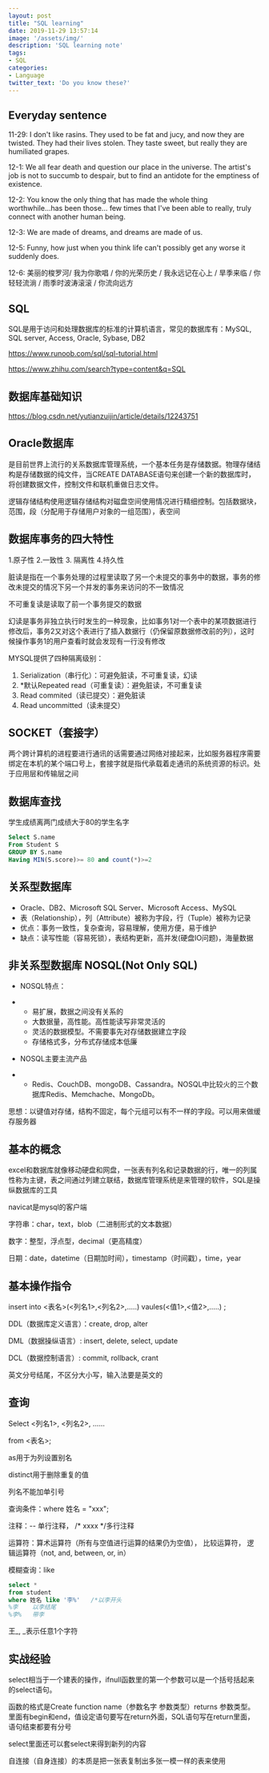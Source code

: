 ```yaml
---
layout: post
title: "SQL learning"
date: 2019-11-29 13:57:14
image: '/assets/img/'
description: 'SQL learning note'
tags:
- SQL
categories:
- Language
twitter_text: 'Do you know these?'
---
```


## Everyday sentence 

11-29: I don't like rasins. They used to be fat and jucy, and now they are twisted. They had their lives stolen. They taste sweet, but really they are humiliated grapes.

12-1: We all fear death and question our place in the universe. The artist's job is not to succumb to despair, but to find an antidote for the emptiness of existence.

12-2: You know the only thing that has made the whole thing worthwhile...has been those... few times that I've been able to really, truly connect with another human being.

12-3: We are made of dreams, and dreams are made of us.

12-5: Funny, how just when you think life can't possibly get any worse it suddenly does.

12-6: 美丽的梭罗河/ 我为你歌唱 / 你的光荣历史 / 我永远记在心上 / 旱季来临 / 你轻轻流淌 / 雨季时波涛滚滚 / 你流向远方

## SQL

SQL是用于访问和处理数据库的标准的计算机语言，常见的数据库有：MySQL, SQL server, Access, Oracle, Sybase, DB2

https://www.runoob.com/sql/sql-tutorial.html

https://www.zhihu.com/search?type=content&q=SQL

## 数据库基础知识

https://blog.csdn.net/yutianzuijin/article/details/12243751

## Oracle数据库

是目前世界上流行的关系数据库管理系统，一个基本任务是存储数据。物理存储结构是存储数据的纯文件，当CREATE DATABASE语句来创建一个新的数据库时，将创建数据文件，控制文件和联机重做日志文件。

逻辑存储结构使用逻辑存储结构对磁盘空间使用情况进行精细控制。包括数据块，范围，段（分配用于存储用户对象的一组范围），表空间

## 数据库事务的四大特性

1.原子性  2.一致性 3. 隔离性  4.持久性

脏读是指在一个事务处理的过程里读取了另一个未提交的事务中的数据，事务的修改未提交的情况下另一个并发的事务来访问的不一致情况

不可重复读是读取了前一个事务提交的数据

幻读是事务非独立执行时发生的一种现象，比如事务1对一个表中的某项数据进行修改后，事务2又对这个表进行了插入数据行（仍保留原数据修改前的列），这时候操作事务1的用户查看时就会发现有一行没有修改

MYSQL提供了四种隔离级别：

1. Serialization（串行化）：可避免脏读，不可重复读，幻读
2. *默认Repeated read（可重复读）：避免脏读，不可重复读
3. Read commited（读已提交）：避免脏读
4. Read uncommitted（读未提交）

## SOCKET（套接字）

两个跨计算机的进程要进行通讯的话需要通过网络对接起来，比如服务器程序需要绑定在本机的某个端口号上，套接字就是指代承载着走通讯的系统资源的标识。处于应用层和传输层之间

## 数据库查找

学生成绩离两门成绩大于80的学生名字

```sql
Select S.name 
From Student S
GROUP BY S.name
Having MIN(S.score)>= 80 and count(*)>=2
```

## 关系型数据库

- Oracle、DB2、Microsoft SQL Server、Microsoft Access、MySQL
- 表（Relationship），列（Attribute）被称为字段，行（Tuple）被称为记录
- 优点：事务一致性，复杂查询，容易理解，使用方便，易于维护
- 缺点：读写性能（容易死锁），表结构更新，高并发(硬盘IO问题)，海量数据

## 非关系型数据库 NOSQL(Not Only SQL)

- NOSQL特点：

- - 易扩展，数据之间没有关系的
  - 大数据量，高性能。高性能读写非常灵活的
  - 灵活的数据模型。不需要事先对存储数据建立字段
  - 存储格式多，分布式存储成本低廉

- NOSQL主要主流产品

- - Redis、CouchDB、mongoDB、Cassandra。NOSQL中比较火的三个数据库Redis、Memchache、MongoDb。

思想：以键值对存储，结构不固定，每个元组可以有不一样的字段。可以用来做缓存服务器

## 基本的概念

excel和数据库就像移动硬盘和网盘，一张表有列名和记录数据的行，唯一的列属性称为主键，表之间通过列建立联结，数据库管理系统是来管理的软件，SQL是操纵数据库的工具

navicat是mysql的客户端

字符串：char，text，blob（二进制形式的文本数据）

数字：整型，浮点型，decimal（更高精度）

日期：date，datetime（日期加时间），timestamp（时间戳），time，year

## 基本操作指令

insert into <表名>(<列名1>,<列名2>,.....) vaules(<值1>,<值2>,.....) ;

DDL（数据库定义语言）：create, drop, alter

DML（数据操纵语言）: insert, delete, select, update

DCL（数据控制语言）: commit, rollback, crant

英文分号结尾，不区分大小写，输入法要是英文的

## 查询

Select <列名1>, <列名2>, ......

from <表名>;

as用于为列设置别名

distinct用于删除重复的值

列名不能加单引号

查询条件：where 姓名 = "xxx"; 

注释：-- 单行注释， /*  xxxx    */多行注释

运算符：算术运算符（所有与空值进行运算的结果仍为空值）， 比较运算符， 逻辑运算符（not, and, between, or, in）

模糊查询：like   

```sql
select *
from student 
where 姓名 like '李%'   /*以李开头       
%李    以李结尾
%李%   带李
```

王_, _表示任意1个字符

## 实战经验

select相当于一个建表的操作，ifnull函数里的第一个参数可以是一个括号括起来的select语句。

函数的格式是Create function name（参数名字 参数类型）returns 参数类型。里面有begin和end，值设定语句要写在return外面，SQL语句写在return里面，语句结束都要有分号

select里面还可以套select来得到新列的内容

自连接（自身连接）的本质是把一张表复制出多张一模一样的表来使用





